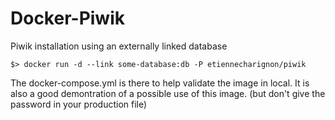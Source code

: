# Docker-Piwik

Piwik installation using an externally linked database

    $> docker run -d --link some-database:db -P etiennecharignon/piwik

The docker-compose.yml is there to help validate the image in local. It is also a good demontration of a possible use of this image. (but don't give the password in your production file)
